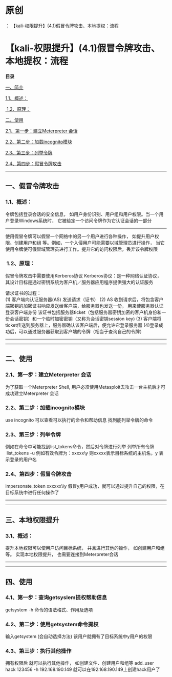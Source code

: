 # 原创
：  【kali-权限提升】(4.1)假冒令牌攻击、本地提权：流程

# 【kali-权限提升】(4.1)假冒令牌攻击、本地提权：流程

**目录**

[一、简介](#%E4%B8%80%E3%80%81%E7%AE%80%E4%BB%8B)

[1.1、概述：](#1.1%E3%80%81%E6%A6%82%E8%BF%B0%EF%BC%9A)

[ 1.2、原理：](#%C2%A01.2%E3%80%81%E5%8E%9F%E7%90%86%EF%BC%9A)

[二、使用](#%E4%BA%8C%E3%80%81%E4%BD%BF%E7%94%A8)

[2.1、第一步：建立Meterpreter 会话](#2.1%E3%80%81%E7%AC%AC%E4%B8%80%E6%AD%A5%EF%BC%9A%E5%BB%BA%E7%AB%8BMeterpreter%20%E4%BC%9A%E8%AF%9D)

[2.2、第二步：加载incognito模块](#2.2%E3%80%81%E7%AC%AC%E4%BA%8C%E6%AD%A5%EF%BC%9A%E5%8A%A0%E8%BD%BDincognito%E6%A8%A1%E5%9D%97)

[2.3、第三步：列举令牌](#2.3%E3%80%81%E7%AC%AC%E4%B8%89%E6%AD%A5%EF%BC%9A%E5%88%97%E4%B8%BE%E4%BB%A4%E7%89%8C)

[2.4、第四步：假冒令牌攻击](#2.4%E3%80%81%E7%AC%AC%E5%9B%9B%E6%AD%A5%EF%BC%9A%E5%81%87%E5%86%92%E4%BB%A4%E7%89%8C%E6%94%BB%E5%87%BB)

---


## 一、假冒令牌攻击

> 
<h3>1.1、概述：</h3>
令牌包括登录会话的安全信息， 如用户身份识别、用户组和用户权限。当一个用户登录Windows系统时， 它被给定一个访问令牌作为它认证会话的一部分
<hr/>
使用假冒令牌可以假冒一个网络中的另一个用户进行各种操作， 如提升用户权限、创建用户和组 等。例如，一个入侵用户可能需要以域管理员进行操作， 当它使用令牌使可假冒域管理员进行工作。提升它的访问权限后，丢弃该令牌权限


> 
<h3> 1.2、原理：</h3>
假冒令牌攻击中需要使用Kerberos协议
Kerberos协议：是一种网络认证协议， 其设计目标是通过密钥系统为客户机／服务器应用程序提供强大的认证服务

请求证书的过程：<br/> (1) 客户端向认证服务器(AS) 发送请求（证书）
(2) AS 收到请求后，将包含客户端密钥的加密证书响应发送给客户端，给服务器也发送一份， 用来使服务器认证登录客户端身份
该证书包括服务器ticket（包括服务器密钥加密的客户机身份和一份会话密钥）和一个临时加密密钥（又称为会话密钥session key)
(3) 客户端将ticket传送到服务器上，服务器确认该客户端后，便允许它登录服务器
(4)登录成功后，可以通过服务器获取到客户端的令牌（相当于查询自己的令牌）


---


---


## 二、使用

> 
<h3>2.1、第一步：建立Meterpreter 会话</h3>
为了获取一个Meterpreter Shell, 用户必须使用Metasploit去攻击一台主机后才可成功建立Meterpreter 会话


> 
<h3>2.2、第二步：加载incognito模块</h3>
use incognito
可以查看可以执行的命令和帮助信息
找到能列举令牌的命令


> 
<h3>2.3、第三步：列举令牌</h3>
例如在命令中可能找到list_tokens命令，然后对令牌进行列举
列举所有令牌
 list_tokens -u
例如有效令牌为：xxxxx\y
则xxxxx表示目标系统的主机名，y 表示登录的用户名


> 
<h3>2.4、第四步：假冒令牌攻击</h3>
impersonate_token xxxxxx\\y
假冒y用户成功，就可以通过提升自己的权限，在目标系统中进行任何操作了


---


---


## 三、本地权限提升

> 
<h3>3.1、概述：</h3>
提升本地权限可以使用户访问目标系统， 并且进行其他的操作， 如创建用户和组等。
实现本地权限提升， 也需要连接到Meterpreter会话


---


---


## 四、使用

> 
<h3>4.1、第一步：查询getsyslem提权帮助信息</h3>
getsystem -h
命令的语法格式、作用及选项


> 
<h3>4.2、第二步：使用getsystem命令提权</h3>
输入getsystem
(会自动选择方法)
该用户就拥有了目标系统中y用户的权限


> 
<h3>4.3、第三步：执行其他操作</h3>
拥有权限后
就可以执行其他操作， 如创建文件、创建用户和组等
add_user hack 123456 -h 192.168.190.149
就可以在192.168.190.149上创建hack用户了

